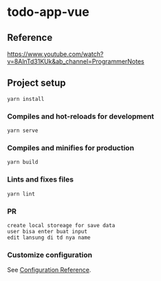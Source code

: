 # todo-app-vue


## Reference

https://www.youtube.com/watch?v=8AlnTd31KUk&ab_channel=ProgrammerNotes

## Project setup
```
yarn install
```

### Compiles and hot-reloads for development
```
yarn serve
```

### Compiles and minifies for production
```
yarn build
```

### Lints and fixes files
```
yarn lint
```


### PR
```
create local storeage for save data
user bisa enter buat input
edit lansung di td nya name
```


### Customize configuration
See [Configuration Reference](https://cli.vuejs.org/config/).
